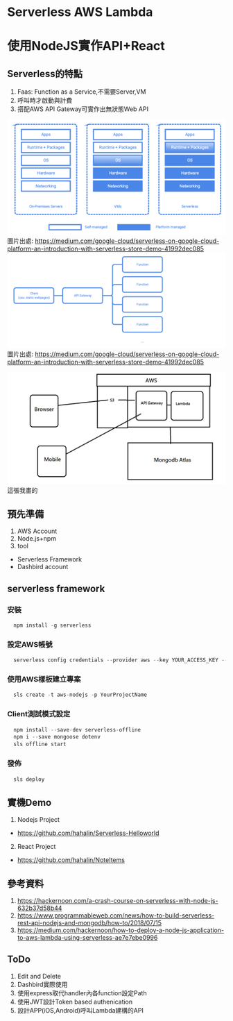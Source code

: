 # Serverless AWS Lambda 
# 使用NodeJS實作API+React 

## Serverless的特點

1. Faas: Function as a Service,不需要Server,VM
2. 呼叫時才啟動與計費
3. 搭配AWS API Gateway可實作出無狀態Web API

![](https://github.com/hahalin/MonthShare201908/blob/master/1_2PLUjcDf3zqPCwzaVsVT2A.png )
圖片出處: https://medium.com/google-cloud/serverless-on-google-cloud-platform-an-introduction-with-serverless-store-demo-41992dec085
![](https://github.com/hahalin/MonthShare201908/blob/master/1_pKKhpjQ-CVeJR8BNRWc1dg.png )
圖片出處: https://medium.com/google-cloud/serverless-on-google-cloud-platform-an-introduction-with-serverless-store-demo-41992dec085

![](https://github.com/hahalin/MonthShare201908/blob/master/bigPic.png )
這張我畫的

## 預先準備

1. AWS Account
2. Node.js+npm
3. tool
  - Serverless Framework
  - Dashbird account

## serverless framework

### 安裝

```javascript
  npm install -g serverless
```
### 設定AWS帳號

```javascript
  serverless config credentials --provider aws --key YOUR_ACCESS_KEY --secret YOUR_SECRET_KEY
```
### 使用AWS樣板建立專案

```javascript
  sls create -t aws-nodejs -p YourProjectName
```
### Client測試模式設定

```javascript
  npm install --save-dev serverless-offline
  npm i --save mongoose dotenv  
  sls offline start
```
### 發佈

```javascript
  sls deploy
```


## 實機Demo

1. Nodejs Project
- https://github.com/hahalin/Serverless-Helloworld

2. React Project
- https://github.com/hahalin/NoteItems

## 參考資料
1. https://hackernoon.com/a-crash-course-on-serverless-with-node-js-632b37d58b44
2. https://www.programmableweb.com/news/how-to-build-serverless-rest-api-nodejs-and-mongodb/how-to/2018/07/15
3. https://medium.com/hackernoon/how-to-deploy-a-node-js-application-to-aws-lambda-using-serverless-ae7e7ebe0996

## ToDo

1. Edit and Delete
2. Dashbird實際使用
3. 使用express取代handler內各function設定Path
4. 使用JWT設計Token based authenication
5. 設計APP(iOS,Android)呼叫Lambda建構的API

